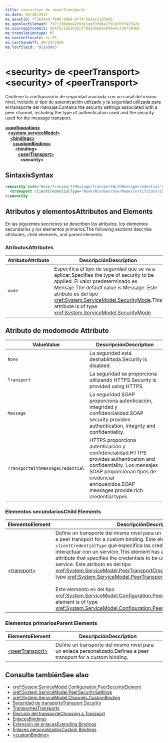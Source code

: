 ```yaml
---
title: <security> de <peerTransport>
ms.date: 03/30/2017
ms.assetid: f73634ed-f896-4968-bf74-5e5ac52d3b6b
ms.openlocfilehash: f37c336b0e42993e1eef3f06e2f919705f425a2e
ms.sourcegitcommit: 5b475c1855b32cf78d2d1bbb4295e4c236f39464
ms.translationtype: MT
ms.contentlocale: es-ES
ms.lasthandoff: 09/24/2020
ms.locfileid: "91169965"
---
```

# <a name="security-of-peertransport"></a><span data-ttu-id="2bb35-102">\<security> de \<peerTransport></span><span class="sxs-lookup"><span data-stu-id="2bb35-102">\<security> of \<peerTransport></span></span>

<span data-ttu-id="2bb35-103">Contiene la configuración de seguridad asociada con un canal del mismo nivel, incluido el tipo de autenticación utilizado y la seguridad utilizada para el transporte del mensaje.</span><span class="sxs-lookup"><span data-stu-id="2bb35-103">Contains the security settings associated with a peer channel, including the type of authentication used and the security used for the message transport.</span></span>  
  
[**\<configuration>**](../configuration-element.md)\
&nbsp;&nbsp;[**\<system.serviceModel>**](system-servicemodel.md)\
&nbsp;&nbsp;&nbsp;&nbsp;[**\<bindings>**](bindings.md)\
&nbsp;&nbsp;&nbsp;&nbsp;&nbsp;&nbsp;[**\<customBinding>**](custombinding.md)\
&nbsp;&nbsp;&nbsp;&nbsp;&nbsp;&nbsp;&nbsp;&nbsp;**\<binding>**\
&nbsp;&nbsp;&nbsp;&nbsp;&nbsp;&nbsp;&nbsp;&nbsp;&nbsp;&nbsp;[**\<peerTransport>**](peertransport.md)\
&nbsp;&nbsp;&nbsp;&nbsp;&nbsp;&nbsp;&nbsp;&nbsp;&nbsp;&nbsp;&nbsp;&nbsp;**\<security>**  
  
## <a name="syntax"></a><span data-ttu-id="2bb35-104">Sintaxis</span><span class="sxs-lookup"><span data-stu-id="2bb35-104">Syntax</span></span>  
  
```xml  
<security mode="None/Transport/Message/TransportWithMessageCredential">
  <transport clientCredentialType="None/Windows/UserName/Certificate/CardSpace" />
</security
```  
  
## <a name="attributes-and-elements"></a><span data-ttu-id="2bb35-105">Atributos y elementos</span><span class="sxs-lookup"><span data-stu-id="2bb35-105">Attributes and Elements</span></span>  

 <span data-ttu-id="2bb35-106">En las siguientes secciones se describen los atributos, los elementos secundarios y los elementos primarios.</span><span class="sxs-lookup"><span data-stu-id="2bb35-106">The following sections describe attributes, child elements, and parent elements.</span></span>  
  
### <a name="attributes"></a><span data-ttu-id="2bb35-107">Atributos</span><span class="sxs-lookup"><span data-stu-id="2bb35-107">Attributes</span></span>  
  
|<span data-ttu-id="2bb35-108">Atributo</span><span class="sxs-lookup"><span data-stu-id="2bb35-108">Attribute</span></span>|<span data-ttu-id="2bb35-109">Descripción</span><span class="sxs-lookup"><span data-stu-id="2bb35-109">Description</span></span>|  
|---------------|-----------------|  
|`mode`|<span data-ttu-id="2bb35-110">Especifica el tipo de seguridad que se va a aplicar.</span><span class="sxs-lookup"><span data-stu-id="2bb35-110">Specifies the type of security to be applied.</span></span> <span data-ttu-id="2bb35-111">El valor predeterminado es Mensaje.</span><span class="sxs-lookup"><span data-stu-id="2bb35-111">The default value is Message.</span></span> <span data-ttu-id="2bb35-112">Este atributo es del tipo <xref:System.ServiceModel.SecurityMode>.</span><span class="sxs-lookup"><span data-stu-id="2bb35-112">This attribute is of type <xref:System.ServiceModel.SecurityMode>.</span></span>|  
  
## <a name="mode-attribute"></a><span data-ttu-id="2bb35-113">Atributo de modo</span><span class="sxs-lookup"><span data-stu-id="2bb35-113">mode Attribute</span></span>  
  
|<span data-ttu-id="2bb35-114">Value</span><span class="sxs-lookup"><span data-stu-id="2bb35-114">Value</span></span>|<span data-ttu-id="2bb35-115">Descripción</span><span class="sxs-lookup"><span data-stu-id="2bb35-115">Description</span></span>|  
|-----------|-----------------|  
|`None`|<span data-ttu-id="2bb35-116">La seguridad está deshabilitada.</span><span class="sxs-lookup"><span data-stu-id="2bb35-116">Security is disabled.</span></span>|  
|`Transport`|<span data-ttu-id="2bb35-117">La seguridad se proporciona utilizando HTTPS.</span><span class="sxs-lookup"><span data-stu-id="2bb35-117">Security is provided using HTTPS.</span></span>|  
|`Message`|<span data-ttu-id="2bb35-118">La seguridad SOAP proporciona autenticación, integridad y confidencialidad.</span><span class="sxs-lookup"><span data-stu-id="2bb35-118">SOAP security provides authentication, integrity and confidentiality.</span></span>|  
|`TransportWithMessageCredential`|<span data-ttu-id="2bb35-119">HTTPS proporciona autenticación y confidencialidad.</span><span class="sxs-lookup"><span data-stu-id="2bb35-119">HTTPS provides authentication and confidentiality.</span></span> <span data-ttu-id="2bb35-120">Los mensajes SOAP proporcionan tipos de credencial enriquecidos.</span><span class="sxs-lookup"><span data-stu-id="2bb35-120">SOAP messages provide rich credential types.</span></span>|  
  
### <a name="child-elements"></a><span data-ttu-id="2bb35-121">Elementos secundarios</span><span class="sxs-lookup"><span data-stu-id="2bb35-121">Child Elements</span></span>  
  
|<span data-ttu-id="2bb35-122">Elemento</span><span class="sxs-lookup"><span data-stu-id="2bb35-122">Element</span></span>|<span data-ttu-id="2bb35-123">Descripción</span><span class="sxs-lookup"><span data-stu-id="2bb35-123">Description</span></span>|  
|-------------|-----------------|  
|[\<transport>](transport-of-peertransport.md)|<span data-ttu-id="2bb35-124">Define un transporte del mismo nivel para un enlace personalizado.</span><span class="sxs-lookup"><span data-stu-id="2bb35-124">Defines a peer transport for a custom binding.</span></span> <span data-ttu-id="2bb35-125">Este elemento tiene un atributo `clientCredentialType` que especifica las credenciales que se van a usar al interactuar con un servicio.</span><span class="sxs-lookup"><span data-stu-id="2bb35-125">This element has a `clientCredentialType` attribute that specifies the credentials to be used when interacting with a service.</span></span> <span data-ttu-id="2bb35-126">Este atributo es del tipo <xref:System.ServiceModel.PeerTransportCredentialType>.</span><span class="sxs-lookup"><span data-stu-id="2bb35-126">This attribute is of type <xref:System.ServiceModel.PeerTransportCredentialType>.</span></span><br /><br /> <span data-ttu-id="2bb35-127">Este elemento es del tipo <xref:System.ServiceModel.Configuration.PeerTransportSecurityElement>.</span><span class="sxs-lookup"><span data-stu-id="2bb35-127">This element is of type <xref:System.ServiceModel.Configuration.PeerTransportSecurityElement>.</span></span>|  
  
### <a name="parent-elements"></a><span data-ttu-id="2bb35-128">Elementos primarios</span><span class="sxs-lookup"><span data-stu-id="2bb35-128">Parent Elements</span></span>  
  
|<span data-ttu-id="2bb35-129">Elemento</span><span class="sxs-lookup"><span data-stu-id="2bb35-129">Element</span></span>|<span data-ttu-id="2bb35-130">Descripción</span><span class="sxs-lookup"><span data-stu-id="2bb35-130">Description</span></span>|  
|-------------|-----------------|  
|[\<peerTransport>](peertransport.md)|<span data-ttu-id="2bb35-131">Define un transporte del mismo nivel para un enlace personalizado.</span><span class="sxs-lookup"><span data-stu-id="2bb35-131">Defines a peer transport for a custom binding.</span></span>|  
  
## <a name="see-also"></a><span data-ttu-id="2bb35-132">Consulte también</span><span class="sxs-lookup"><span data-stu-id="2bb35-132">See also</span></span>

- <xref:System.ServiceModel.Configuration.PeerSecurityElement>
- <xref:System.ServiceModel.PeerSecuritySettings>
- <xref:System.ServiceModel.Channels.CustomBinding>
- [<span data-ttu-id="2bb35-133">Seguridad de transporte</span><span class="sxs-lookup"><span data-stu-id="2bb35-133">Transport Security</span></span>](../../../wcf/feature-details/transport-security.md)
- [<span data-ttu-id="2bb35-134">Transportes</span><span class="sxs-lookup"><span data-stu-id="2bb35-134">Transports</span></span>](../../../wcf/feature-details/transports.md)
- [<span data-ttu-id="2bb35-135">Elección del transporte</span><span class="sxs-lookup"><span data-stu-id="2bb35-135">Choosing a Transport</span></span>](../../../wcf/feature-details/choosing-a-transport.md)
- [<span data-ttu-id="2bb35-136">Enlaces</span><span class="sxs-lookup"><span data-stu-id="2bb35-136">Bindings</span></span>](../../../wcf/bindings.md)
- [<span data-ttu-id="2bb35-137">Extensión de enlaces</span><span class="sxs-lookup"><span data-stu-id="2bb35-137">Extending Bindings</span></span>](../../../wcf/extending/extending-bindings.md)
- [<span data-ttu-id="2bb35-138">Enlaces personalizados</span><span class="sxs-lookup"><span data-stu-id="2bb35-138">Custom Bindings</span></span>](../../../wcf/extending/custom-bindings.md)
- [\<customBinding>](custombinding.md)
